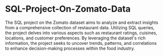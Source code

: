 # SQL-Project-On-Zomato-Data

The SQL project on the Zomato dataset aims to analyze and extract insights from a comprehensive collection of restaurant data. Utilizing SQL queries, the project delves into various aspects such as restaurant ratings, cuisines, locations, and customer preferences. By leveraging the dataset's rich information, the project seeks to uncover trends, patterns, and correlations to enhance decision-making processes within the food industry.
